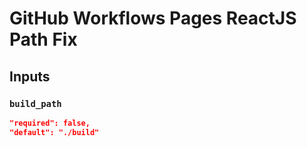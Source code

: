 # GitHub Workflows Pages ReactJS Path Fix

## Inputs

### `build_path`

```json
"required": false,
"default": "./build"
```
